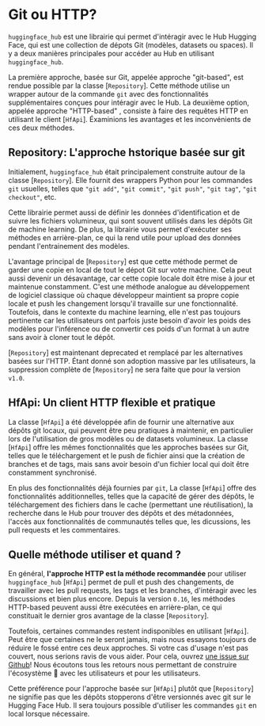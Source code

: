<!--⚠️ Note that this file is in Markdown but contain specific syntax for our doc-builder (similar to MDX) that may not be
rendered properly in your Markdown viewer.
-->

# Git ou HTTP?

`huggingface_hub` est une librairie qui permet d'intéragir avec le Hub Hugging Face,
qui est une collection de dépots Git (modèles, datasets ou spaces).
Il y a deux manières principales pour accéder au Hub en utilisant `huggingface_hub`.

La première approche, basée sur Git, appelée approche "git-based", est rendue possible par la classe [`Repository`].
Cette méthode utilise un wrapper autour de la commande `git` avec des fonctionnalités supplémentaires conçues pour intéragir avec le Hub. La deuxième option, appelée approche "HTTP-based" , consiste à faire des requêtes HTTP en utilisant le client [`HfApi`]. Éxaminions
les avantages et les inconvénients de ces deux méthodes.

## Repository: L'approche hstorique basée sur git

Initialement, `huggingface_hub` était principalement construite autour de la classe [`Repository`]. Elle fournit des
wrappers Python pour les commandes `git` usuelles, telles que `"git add"`, `"git commit"`, `"git push"`,
`"git tag"`, `"git checkout"`, etc.

Cette librairie permet aussi de définir les données d'identification et de suivre les fichiers volumineux, qui sont souvent utilisés dans les dépôts Git de machine learning. De plus, la librairie vous permet d'exécuter ses
méthodes en arrière-plan, ce qui la rend utile pour upload des données pendant l'entrainement des modèles.

L'avantage principal de [`Repository`] est que cette méthode permet de garder une
copie en local de tout le dépot Git sur votre machine. Cela peut aussi devenir un désavantage,
car cette copie locale doit être mise à jour et maintenue constamment. C'est une méthode
analogue au développement de logiciel classique où chaque développeur maintient sa propre copie locale
et push les changement lorsqu'il travaille sur une fonctionnalité.
Toutefois, dans le contexte du machine learning, elle n'est pas toujours pertinente car
les utilisateurs ont parfois juste besoin d'avoir
les poids des modèles pour l'inférence ou de convertir ces poids d'un format à un autre sans avoir à cloner
tout le dépôt.

<Tip warning={true}>

[`Repository`] est maintenant deprecated et remplacé par les alternatives basées sur l'HTTP. Étant donné son adoption massive par les utilisateurs,
la suppression complète de [`Repository`] ne sera faite que pour la version `v1.0`.

</Tip>

## HfApi: Un client HTTP flexible et pratique

La classe [`HfApi`] a été développée afin de fournir une alternative aux dépôts git locaux,
qui peuvent être peu pratiques à maintenir, en particulier lors de l'utilisation de gros modèles ou de datasets volumineux.
La classe [`HfApi`]  offre les mêmes fonctionnalités que les approches basées sur Git,
telles que le téléchargement et le push de fichier ainsi que la création de branches et de tags, mais sans
avoir besoin d'un fichier local qui doit être constamment synchronisé.

En plus des fonctionnalités déjà fournies par `git`, La classe [`HfApi`] offre des fonctionnalités
additionnelles, telles que la capacité de gérer des dépôts, le téléchargement des fichiers
dans le cache (permettant une réutilisation), la recherche dans le Hub pour trouver
des dépôts et des métadonnées, l'accès aux fonctionnalités de communautés telles que, les dicussions,
les pull requests et les commentaires.

## Quelle méthode utiliser et quand ?

En général, **l'approche HTTP est la méthode recommandée** pour utiliser `huggingface_hub`
[`HfApi`] permet de pull et push des changements, de travailler avec les pull requests, les tags et les branches, d'intéragir avec les discussions
et bien plus encore. Depuis la version `0.16`, les méthodes HTTP-based peuvent aussi être exécutées en arrière-plan, ce qui constituait le
dernier gros avantage  de la classe [`Repository`].

Toutefois, certaines commandes restent indisponibles en utilisant [`HfApi`].
Peut être que certaines ne le seront jamais, mais nous essayons toujours de réduire le fossé entre ces deux approches.
Si votre cas d'usage n'est pas couvert, nous serions ravis de vous aider. Pour cela, ouvrez 
[une issue sur Github](https://github.com/huggingface/huggingface_hub)! Nous écoutons tous les retours nous permettant de construire
l'écosystème 🤗 avec les utilisateurs et pour les utilisateurs.

Cette préférence pour l'approche basée sur [`HfApi`] plutôt que [`Repository`] ne signifie pas que les dépôts stopperons d'être versionnés avec git sur le Hugging Face Hub. Il sera toujours possible d'utiliser les commandes `git` en local lorsque nécessaire.